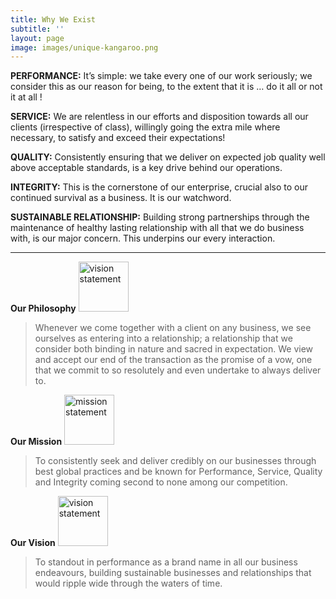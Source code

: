 ```yaml
---
title: Why We Exist
subtitle: ''
layout: page
image: images/unique-kangaroo.png
---
```

**PERFORMANCE:**
It’s simple: we take every one of our work seriously; we consider this as our reason for being, to the extent that it is … do it all or not it at all !

**SERVICE:**  We are relentless in our efforts and disposition towards all our clients (irrespective of class), willingly going the extra mile where necessary, to satisfy and exceed their expectations!

**QUALITY:** Consistently ensuring that we deliver on expected job quality well above acceptable standards, is a key drive behind our operations.

**INTEGRITY:** This is the cornerstone of our enterprise, crucial also to our continued survival as a business. It is our watchword.

**SUSTAINABLE RELATIONSHIP:** Building strong partnerships through the maintenance of healthy lasting relationship with all that we do business with, is our major concern. This underpins our every interaction.

---

**Our Philosophy** <img src="https://preview--fitzpatrick-0d09c.stackbit.dev/images/vision.png" alt="vision statement" width="80"/>
> Whenever we come together with a client on any business, we see ourselves as entering into a relationship; a relationship that we consider both binding in nature and sacred in expectation. We view and accept our end of the transaction as the promise of a vow, one that we commit to so resolutely and even undertake to always deliver to.

 **Our Mission** <img src="https://preview--fitzpatrick-0d09c.stackbit.dev/images/mission.png" alt="mission statement" width="80"/>
>To consistently seek and deliver credibly on our businesses through best global practices and be known for Performance, Service, Quality and Integrity coming second to none among our competition.

**Our Vision** <img src="https://preview--fitzpatrick-0d09c.stackbit.dev/images/vision.png" alt="vision statement" width="80"/>
>To standout in performance as a brand name in all our business endeavours, building sustainable businesses and relationships that would ripple wide through the waters of time.